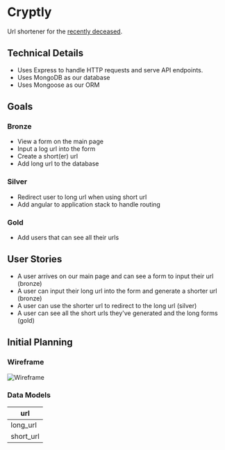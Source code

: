 # Cryptly
Url shortener for the [recently deceased](http://vignette3.wikia.nocookie.net/beetlejuice/images/c/cc/HandbookForTheRecentlyDeceased.jpg/revision/latest?cb=20110929030416).

## Technical Details
* Uses Express to handle HTTP requests and serve API endpoints.
* Uses MongoDB as our database
* Uses Mongoose as our ORM

## Goals
### Bronze
- View a form on the main page
- Input a log url into the form
- Create a short(er) url
- Add long url to the database

### Silver
- Redirect user to long url when using short url
- Add angular to application stack to handle routing

### Gold
- Add users that can see all their urls

## User Stories
- A user arrives on our main page and can see a form to input their url (bronze)
- A user can input their long url into the form and generate a shorter url (bronze)
- A user can use the shorter url to redirect to the long url (silver)
- A user can see all the short urls they've generated and the long forms (gold)

## Initial Planning
### Wireframe
![Wireframe](https://www.dropbox.com/s/t9mt7b9cunmxb56/cryptlywireframe.jpg?raw=1)

### Data Models
| url |
|-----|
| long_url |
| short_url |
